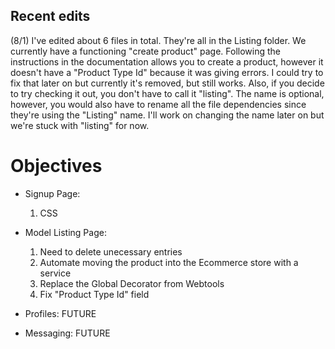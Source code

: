 ## Recent edits
(8/1)
I've edited about 6 files in total. They're all in the Listing folder. We currently have a functioning "create product" page. Following the instructions in the documentation allows you to create a product, however it doesn't have a "Product Type Id" because it was giving errors. I could try to fix that later on but currently it's removed, but still works. Also, if you decide to try checking it out, you don't have to call it "listing". The name is optional, however, you would also have to rename all the file dependencies since they're using the "Listing" name. I'll work on changing the name later on but we're stuck with "listing" for now.


# Objectives

* Signup Page:
  1. CSS

* Model Listing Page:
  1. Need to delete unecessary entries
  2. Automate moving the product into the Ecommerce store with a service
  3. Replace the Global Decorator from Webtools
  4. Fix "Product Type Id" field

* Profiles: FUTURE

* Messaging: FUTURE
